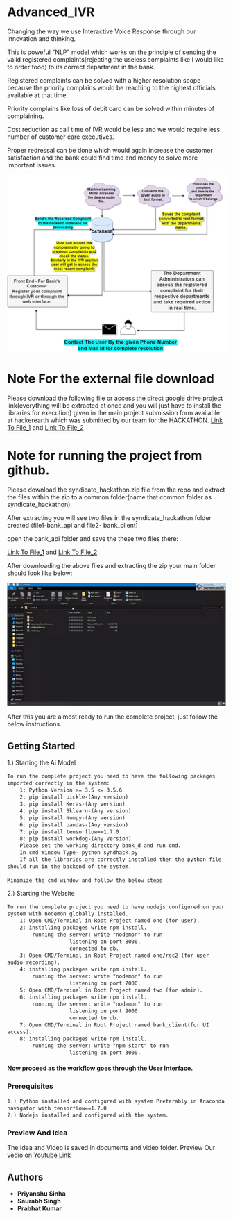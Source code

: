 # Advanced_IVR
Changing the way we use Interactive Voice Response through our innovation and thinking.

This is poweful "NLP" model which works on the principle of sending the valid registered complaints(rejecting the useless complaints like I would like to order food) to its correct department in the bank. 

Registered complaints can be solved with a higher resolution scope because the priority complains would be reaching to the highest officials available at that time.

Priority complains like loss of debit card can be solved within minutes of complaining.

Cost reduction as call time of IVR would be less and we would require less number of customer care executives.

Proper redressal can be done  which would again increase the customer satisfaction and the bank could find time and money to solve more important issues.

![alt text](https://github.com/Smartgrivievencesystemcodeforhackathon/Advanced_IVR/blob/master/images/SYnHackPPT.jpg)

# Note For the external file download
Please download the following file or access the direct google drive project link(everything will be extracted at once and you will just have to install the libraries for execution) given in the main project submission form available at hackerearth which was submitted by our team for the HACKATHON.
[Link To File_1](https://drive.google.com/open?id=1se5r-pfxr6jSkqYct_-JngtMIno1NXwW) and 
[Link To File_2](https://drive.google.com/file/d/1x7KLigultvzg8BuocXCU-TtzY4_T1O7U/view?usp=sharing)

# Note for running the project from github.
Please download the syndicate_hackathon.zip file from the repo and extract the files within the zip to a common folder(name that common folder as syndicate_hackathon).

After extracting you will see two files in the syndicate_hackathon folder created (file1-bank_api and file2- bank_client)

open the bank_api folder and save the these two files there:

[Link To File_1](https://drive.google.com/open?id=1se5r-pfxr6jSkqYct_-JngtMIno1NXwW) and 
[Link To File_2](https://drive.google.com/file/d/1x7KLigultvzg8BuocXCU-TtzY4_T1O7U/view?usp=sharing)

After downloading the above files and extracting the zip your main folder should look like below:

![alt text](https://github.com/Smartgrivievencesystemcodeforhackathon/Advanced_IVR/blob/master/images/Screenshot%20(8).png)

After this you are almost ready to run the complete project, just follow the below instructions.


## Getting Started
1.) Starting the Ai Model

	
	To run the complete project you need to have the following packages imported correctly in the system:
		1: Python Version >= 3.5 <= 3.5.6
		2: pip install pickle-(Any version)
		3: pip install Keras-(Any version)
		4: pip install Sklearn-(Any version)
		5: pip install Numpy-(Any version)
		6: pip install pandas-(Any version)
		7: pip install tensorflow==1.7.0
		8: pip install workdog-(Any Version)
		Please set the working directory bank_d and run cmd.
		In cmd Window Type- python syndhack.py
		If all the libraries are correctly installed then the python file should run in the backend of the system.

	Minimize the cmd window and follow the below steps
2.)  Starting the Website 

	To run the complete project you need to have nodejs configured on your system with nodemon globally installed.
		1: Open CMD/Terminal in Root Project named one (for user).
		2: installing packages write npm install.
			running the server: write "nodemon" to run
					    listening on port 8000.
					    connected to db.
		3: Open CMD/Terminal in Root Project named one/rec2 (for user audio recording).
		4: installing packages write npm install.
			running the server: write "nodemon" to run
					    listening on port 7000.
		5: Open CMD/Terminal in Root Project named two (for admin).
		6: installing packages write npm install.
			running the server: write "nodemon" to run
					    listening on port 9000.
					    connected to db.
		7: Open CMD/Terminal in Root Project named bank_client(for UI access).
		8: installing packages write npm install.
			running the server: write "npm start" to run
					    listening on port 3000.

#### Now proceed as the workflow goes through the User Interface.

### Prerequisites

	1.) Python installed and configured with system Preferably in Anaconda navigator with tensorflow==1.7.0
	2.) Nodejs installed and configured with the system.


### Preview And Idea
The Idea and Video is saved in documents and video folder.
Preview Our vedio on [Youtube Link](https://www.youtube.com/watch?v=s16EKLR2FpU&feature=youtu.be)

## Authors

* **Priyanshu Sinha** 
* **Saurabh Singh** 
* **Prabhat Kumar** 


